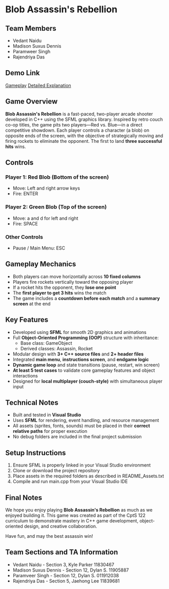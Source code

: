 # Blob Assassin's Rebellion

## Team Members
* Vedant Naidu
* Madison Suxus Dennis
* Paramweer Singh
* Rajendriya Das

## Demo Link
[Gameplay](https://youtu.be/DziCz2_v8sM?si=V2iDwNqYRRvjxPD-)
[Detailed Explanation](https://youtu.be/qT4tzCQUKKY?si=B7_TiMACNlMiqMNb)

## Game Overview
**Blob Assassin's Rebellion** is a fast-paced, two-player arcade shooter developed in C++ using the SFML graphics library. Inspired by retro couch co-op titles, the game pits two players—Red vs. Blue—in a direct competitive showdown. Each player controls a character (a blob) on opposite ends of the screen, with the objective of strategically moving and firing rockets to eliminate the opponent. The first to land **three successful hits** wins.

## Controls
### Player 1: Red Blob (Bottom of the screen)
* Move: Left and right arrow keys
* Fire: ENTER

### Player 2: Green Blob (Top of the screen)
* Move: a and d for left and right
* Fire: SPACE

### Other Controls
* Pause / Main Menu: ESC

## Gameplay Mechanics
* Both players can move horizontally across **10 fixed columns**
* Players fire rockets vertically toward the opposing player
* If a rocket hits the opponent, they **lose one point**
* The **first player to get 3 hits** wins the match
* The game includes a **countdown before each match** and a **summary screen** at the end

## Key Features
* Developed using **SFML** for smooth 2D graphics and animations
* Full **Object-Oriented Programming (OOP)** structure with inheritance:
  * Base class: GameObject
  * Derived classes: Assassin, Rocket
* Modular design with **3+ C++ source files** and **2+ header files**
* Integrated **main menu**, **instructions screen**, and **endgame logic**
* **Dynamic game loop** and state transitions (pause, restart, win screen)
* **At least 5 test cases** to validate core gameplay features and object interactions
* Designed for **local multiplayer (couch-style)** with simultaneous player input

## Technical Notes
* Built and tested in **Visual Studio**
* Uses **SFML** for rendering, event handling, and resource management
* All assets (sprites, fonts, sounds) must be placed in their **correct relative paths** for proper execution
* No debug folders are included in the final project submission

## Setup Instructions
1. Ensure SFML is properly linked in your Visual Studio environment
2. Clone or download the project repository
3. Place assets in the required folders as described in README_Assets.txt
4. Compile and run main.cpp from your Visual Studio IDE

## Final Notes
We hope you enjoy playing **Blob Assassin's Rebellion** as much as we enjoyed building it. This game was created as part of the CptS 122 curriculum to demonstrate mastery in C++ game development, object-oriented design, and creative collaboration.

Have fun, and may the best assassin win!

## Team Sections and TA Information
* Vedant Naidu - Section 3, Kyle Parker 11830467
* Madison Suxus Dennis - Section 12, Dylan S. 11905887
* Paramveer Singh - Section 12, Dylan S. 011912038
* Rajendriya Das - Section 5, Jaehong Lee 11839681